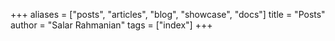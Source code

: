 +++
aliases = ["posts", "articles", "blog", "showcase", "docs"]
title = "Posts"
author = "Salar Rahmanian"
tags = ["index"]
+++
